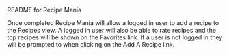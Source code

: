 README for Recipe Mania

Once completed Recipe Mania will allow a logged in user to add a recipe to the Recipes view.
A logged in user will also be able to rate recipes and the top recipes will be shown on the Favorites link.
If a user is not logged in they will be prompted to when clicking on the Add A Recipe link.
